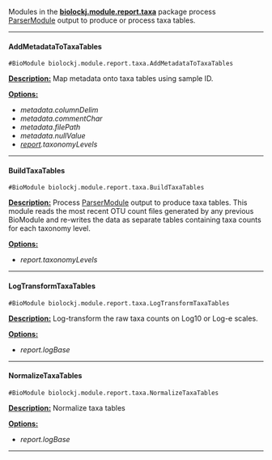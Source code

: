 Modules in the **[biolockj.module.report.taxa](https://msioda.github.io/BioLockJ/docs/biolockj/module/report/package-summary.html)** package process [ParserModule](https://msioda.github.io/BioLockJ/docs/biolockj/module/implicit/parser/ParserModule.html) output to produce or process taxa tables.

---

#### AddMetadataToTaxaTables
`#BioModule biolockj.module.report.taxa.AddMetadataToTaxaTables`

[**Description:**](https://msioda.github.io/BioLockJ/docs/biolockj/module/report/taxa/AddMetadataToTaxaTables.html "view javadoc")  Map metadata onto taxa tables using sample ID.

[**Options:**](../wiki/Configuration#metadata "view option descriptions")

   - *metadata.columnDelim* 
   - *metadata.commentChar*
   - *metadata.filePath*
   - *metadata.nullValue*
   - *[report](../wiki/Configuration#report "view option descriptions").taxonomyLevels*

---

#### BuildTaxaTables
`#BioModule biolockj.module.report.taxa.BuildTaxaTables`

[**Description:**](https://msioda.github.io/BioLockJ/docs/biolockj/module/report/taxa/BuildTaxaTables.html "view javadoc")  Process [ParserModule](https://msioda.github.io/BioLockJ/docs/biolockj/module/implicit/parser/ParserModule.html) output to produce taxa tables.  This module reads the most recent OTU count files generated by any previous BioModule and re-writes the data as separate tables containing taxa counts for each taxonomy level.

[**Options:**](../wiki/Configuration#report "view option descriptions") 

  - *report.taxonomyLevels*

---

#### LogTransformTaxaTables
`#BioModule biolockj.module.report.taxa.LogTransformTaxaTables`

[**Description:**](https://msioda.github.io/BioLockJ/docs/biolockj/module/report/taxa/LogTransformTaxaTables.html "view javadoc")  Log-transform the raw taxa counts on Log10 or Log-e scales.

[**Options:**](../wiki/Configuration#report "view option descriptions")

   - *report.logBase* 

---

#### NormalizeTaxaTables
`#BioModule biolockj.module.report.taxa.NormalizeTaxaTables`

[**Description:**](https://msioda.github.io/BioLockJ/docs/biolockj/module/report/taxa/NormalizeTaxaTables.html "view javadoc")  Normalize taxa tables

[**Options:**](../wiki/Configuration#report "view option descriptions")

   - *report.logBase* 

---
